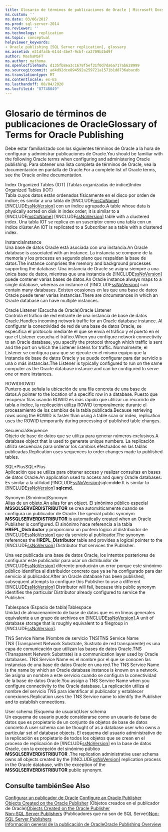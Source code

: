 ```yaml
---
title: Glosario de términos de publicaciones de Oracle | Microsoft Docs
ms.custom: ''
ms.date: 03/06/2017
ms.prod: sql-server-2014
ms.reviewer: ''
ms.technology: replication
ms.topic: conceptual
helpviewer_keywords:
- Oracle publishing [SQL Server replication], glossary
ms.assetid: e21dfa4b-6144-4be7-9cbf-ca2709b2bd9f
author: MashaMSFT
ms.author: mathoma
ms.openlocfilehash: d135fb8ea3c1678f5ef31f0d7da6a717ab628999
ms.sourcegitcommit: ad4d92dce894592a259721a1571b1d8736abacdb
ms.translationtype: MT
ms.contentlocale: es-ES
ms.lasthandoff: 08/04/2020
ms.locfileid: "87748049"
---
```

# <a name="glossary-of-terms-for-oracle-publishing"></a><span data-ttu-id="017a8-102">Glosario de términos de publicaciones de Oracle</span><span class="sxs-lookup"><span data-stu-id="017a8-102">Glossary of Terms for Oracle Publishing</span></span>
  <span data-ttu-id="017a8-103">Debe estar familiarizado con los siguientes términos de Oracle a la hora de configurar y administrar publicaciones de Oracle.</span><span class="sxs-lookup"><span data-stu-id="017a8-103">You should be familiar with the following Oracle terms when configuring and administering Oracle publishing.</span></span> <span data-ttu-id="017a8-104">Para obtener una lista completa de términos de Oracle, vea la documentación en pantalla de Oracle.</span><span class="sxs-lookup"><span data-stu-id="017a8-104">For a complete list of Oracle terms, see the Oracle online documentation.</span></span>  
  
 <span data-ttu-id="017a8-105">Index Organized Tables (IOT) (Tablas organizadas de índice)</span><span class="sxs-lookup"><span data-stu-id="017a8-105">Index Organized Tables (IOT)</span></span>  
 <span data-ttu-id="017a8-106">Tabla cuyos datos están ordenados físicamente en el disco por orden de índice; es similar a una tabla de [!INCLUDE[msCoName](../../../includes/msconame-md.md)] [!INCLUDE[ssNoVersion](../../../includes/ssnoversion-md.md)] con un índice agrupado.</span><span class="sxs-lookup"><span data-stu-id="017a8-106">A table whose data is physically sorted on disk in index order; it is similar to a [!INCLUDE[msCoName](../../../includes/msconame-md.md)] [!INCLUDE[ssNoVersion](../../../includes/ssnoversion-md.md)] table with a clustered index.</span></span> <span data-ttu-id="017a8-107">Una tabla IOT se replica en un suscriptor como una tabla con un índice clúster.</span><span class="sxs-lookup"><span data-stu-id="017a8-107">An IOT is replicated to a Subscriber as a table with a clustered index.</span></span>  
  
 <span data-ttu-id="017a8-108">Instancia</span><span class="sxs-lookup"><span data-stu-id="017a8-108">Instance</span></span>  
 <span data-ttu-id="017a8-109">Una base de datos Oracle está asociada con una instancia.</span><span class="sxs-lookup"><span data-stu-id="017a8-109">An Oracle database is associated with an instance.</span></span> <span data-ttu-id="017a8-110">La instancia se compone de la memoria y los procesos en segundo plano que respaldan la base de datos.</span><span class="sxs-lookup"><span data-stu-id="017a8-110">The instance comprises the memory and background processes supporting the database.</span></span> <span data-ttu-id="017a8-111">Una instancia de Oracle se asigna siempre a una única base de datos, mientras que una instancia de [!INCLUDE[ssNoVersion](../../../includes/ssnoversion-md.md)] puede contener varias bases de datos.</span><span class="sxs-lookup"><span data-stu-id="017a8-111">An Oracle instance always maps to a single database, whereas an instance of [!INCLUDE[ssNoVersion](../../../includes/ssnoversion-md.md)] can contain many databases.</span></span> <span data-ttu-id="017a8-112">Existen ocasiones en las que una base de datos Oracle puede tener varias instancias.</span><span class="sxs-lookup"><span data-stu-id="017a8-112">There are circumstances in which an Oracle database can have multiple instances.</span></span>  
  
 <span data-ttu-id="017a8-113">Oracle Listener (Escucha de Oracle)</span><span class="sxs-lookup"><span data-stu-id="017a8-113">Oracle Listener</span></span>  
 <span data-ttu-id="017a8-114">Controla el tráfico de red entrante de una instancia de base de datos Oracle.</span><span class="sxs-lookup"><span data-stu-id="017a8-114">Handles incoming network traffic for an Oracle database instance.</span></span> <span data-ttu-id="017a8-115">Al configurar la conectividad de red de una base de datos Oracle, se especifica el protocolo mediante el que se envía el tráfico y el puerto en el que el Listener escucha el tráfico.</span><span class="sxs-lookup"><span data-stu-id="017a8-115">When you configure network connectivity to an Oracle database, you specify the protocol through which traffic is sent and the port on which the Listener listens for traffic.</span></span> <span data-ttu-id="017a8-116">Normalmente, el Listener se configura para que se ejecute en el mismo equipo que la instancia de base de datos Oracle y se puede configurar para dar servicio a una o más instancias.</span><span class="sxs-lookup"><span data-stu-id="017a8-116">The Listener is typically configured to run on the same computer as the Oracle database instance and can be configured to serve one or more instances.</span></span>  
  
 <span data-ttu-id="017a8-117">ROWID</span><span class="sxs-lookup"><span data-stu-id="017a8-117">ROWID</span></span>  
 <span data-ttu-id="017a8-118">Puntero que señala la ubicación de una fila concreta de una base de datos.</span><span class="sxs-lookup"><span data-stu-id="017a8-118">A pointer to the location of a specific row in a database.</span></span> <span data-ttu-id="017a8-119">Puesto que recuperar filas usando ROWID es más rápido que utilizar un recorrido de tabla o índice, la replicación utiliza ROWID temporalmente durante el procesamiento de los cambios de la tabla publicada.</span><span class="sxs-lookup"><span data-stu-id="017a8-119">Because retrieving rows using the ROWID is faster than using a table scan or index, replication uses the ROWID temporarily during processing of published table changes.</span></span>  
  
 <span data-ttu-id="017a8-120">Secuencia</span><span class="sxs-lookup"><span data-stu-id="017a8-120">Sequence</span></span>  
 <span data-ttu-id="017a8-121">Objeto de base de datos que se utiliza para generar números exclusivos.</span><span class="sxs-lookup"><span data-stu-id="017a8-121">A database object that is used to generate unique numbers.</span></span> <span data-ttu-id="017a8-122">La replicación utiliza secuencias para ordenar los cambios efectuados en las tablas publicadas.</span><span class="sxs-lookup"><span data-stu-id="017a8-122">Replication uses sequences to order changes made to published tables.</span></span>  
  
 <span data-ttu-id="017a8-123">SQL\*Plus</span><span class="sxs-lookup"><span data-stu-id="017a8-123">SQL\*Plus</span></span>  
 <span data-ttu-id="017a8-124">Aplicación que se utiliza para obtener acceso y realizar consultas en bases de datos Oracle.</span><span class="sxs-lookup"><span data-stu-id="017a8-124">An application used to access and query Oracle databases.</span></span> <span data-ttu-id="017a8-125">Es similar a la utilidad [!INCLUDE[ssNoVersion](../../../includes/ssnoversion-md.md)]sqlcmd**de**.</span><span class="sxs-lookup"><span data-stu-id="017a8-125">It is similar to [!INCLUDE[ssNoVersion](../../../includes/ssnoversion-md.md)] **sqlcmd**.</span></span>  
  
 <span data-ttu-id="017a8-126">Synonym (Sinónimo)</span><span class="sxs-lookup"><span data-stu-id="017a8-126">Synonym</span></span>  
 <span data-ttu-id="017a8-127">Alias de un objeto.</span><span class="sxs-lookup"><span data-stu-id="017a8-127">An alias for an object.</span></span> <span data-ttu-id="017a8-128">El sinónimo público especial **MSSQLSERVERDISTRIBUTOR** se crea automáticamente cuando se configura un publicador de Oracle.</span><span class="sxs-lookup"><span data-stu-id="017a8-128">The special public synonym **MSSQLSERVERDISTRIBUTOR** is automatically created when an Oracle Publisher is configured.</span></span> <span data-ttu-id="017a8-129">El sinónimo hace referencia a la tabla **HREPL_Distributor** y proporciona un puntero lógico al distribuidor de [!INCLUDE[ssNoVersion](../../../includes/ssnoversion-md.md)] que da servicio al publicador.</span><span class="sxs-lookup"><span data-stu-id="017a8-129">The synonym references the **HREPL_Distributor** table and provides a logical pointer to the [!INCLUDE[ssNoVersion](../../../includes/ssnoversion-md.md)] Distributor that services the Publisher.</span></span>  
  
 <span data-ttu-id="017a8-130">Una vez publicada una base de datos Oracle, los intentos posteriores de configurar este publicador para usar un distribuidor de [!INCLUDE[ssNoVersion](../../../includes/ssnoversion-md.md)] diferente producirán un error porque este sinónimo público identifica al distribuidor concreto que ya se ha configurado para dar servicio al publicador.</span><span class="sxs-lookup"><span data-stu-id="017a8-130">After an Oracle database has been published, subsequent attempts to configure this Publisher to use a different [!INCLUDE[ssNoVersion](../../../includes/ssnoversion-md.md)] Distributor will fail, because this public synonym identifies the particular Distributor already configured to service the Publisher.</span></span>  
  
 <span data-ttu-id="017a8-131">Tablespace (Espacio de tabla)</span><span class="sxs-lookup"><span data-stu-id="017a8-131">Tablespace</span></span>  
 <span data-ttu-id="017a8-132">Unidad de almacenamiento de base de datos que es en líneas generales equivalente a un grupo de archivos en [!INCLUDE[ssNoVersion](../../../includes/ssnoversion-md.md)].</span><span class="sxs-lookup"><span data-stu-id="017a8-132">A unit of database storage that is roughly equivalent to a filegroup in [!INCLUDE[ssNoVersion](../../../includes/ssnoversion-md.md)].</span></span>  
  
 <span data-ttu-id="017a8-133">TNS Service Name (Nombre de servicio TNS)</span><span class="sxs-lookup"><span data-stu-id="017a8-133">TNS Service Name</span></span>  
 <span data-ttu-id="017a8-134">TNS (Transparent Network Substrate, Sustrato de red transparente) es una capa de comunicación que utilizan las bases de datos Oracle.</span><span class="sxs-lookup"><span data-stu-id="017a8-134">TNS (Transparent Network Substrate) is a communication layer used by Oracle databases.</span></span> <span data-ttu-id="017a8-135">TNS Service Name es el nombre por el que se conocen las instancias de una base de datos Oracle en una red.</span><span class="sxs-lookup"><span data-stu-id="017a8-135">The TNS Service Name is the name by which an Oracle database instance is known on a network.</span></span> <span data-ttu-id="017a8-136">Se asigna un nombre a este servicio cuando se configura la conectividad de la base de datos Oracle.</span><span class="sxs-lookup"><span data-stu-id="017a8-136">You assign a TNS Service Name when you configure connectivity to the Oracle database.</span></span> <span data-ttu-id="017a8-137">La replicación utiliza el nombre del servicio TNS para identificar al publicador y establecer conexiones.</span><span class="sxs-lookup"><span data-stu-id="017a8-137">Replication uses the TNS Service name to identify the Publisher and to establish connections.</span></span>  
  
 <span data-ttu-id="017a8-138">User schema (Esquema de usuario)</span><span class="sxs-lookup"><span data-stu-id="017a8-138">User schema</span></span>  
 <span data-ttu-id="017a8-139">Un esquema de usuario puede considerarse como un usuario de base de datos que es propietario de un conjunto de objetos de base de datos concreto.</span><span class="sxs-lookup"><span data-stu-id="017a8-139">A user schema can be thought of as a database user who owns a particular set of database objects.</span></span> <span data-ttu-id="017a8-140">El esquema del usuario administrativo de la replicación es propietario de todos los objetos que se crean en el proceso de replicación de [!INCLUDE[ssNoVersion](../../../includes/ssnoversion-md.md)] en la base de datos Oracle, con la excepción del sinónimo público **MSSQLSERVERDISTRIBUTOR** .</span><span class="sxs-lookup"><span data-stu-id="017a8-140">The replication administrative user schema owns all objects created by the [!INCLUDE[ssNoVersion](../../../includes/ssnoversion-md.md)] replication process in the Oracle database, with the exception of the **MSSQLSERVERDISTRIBUTOR** public synonym.</span></span>  
  
## <a name="see-also"></a><span data-ttu-id="017a8-141">Consulte también</span><span class="sxs-lookup"><span data-stu-id="017a8-141">See Also</span></span>  
 <span data-ttu-id="017a8-142">[Configurar un publicador de Oracle](configure-an-oracle-publisher.md) </span><span class="sxs-lookup"><span data-stu-id="017a8-142">[Configure an Oracle Publisher](configure-an-oracle-publisher.md) </span></span>  
 <span data-ttu-id="017a8-143">[Objects Created on the Oracle Publisher](objects-created-on-the-oracle-publisher.md)  (Objetos creados en el publicador de Oracle)</span><span class="sxs-lookup"><span data-stu-id="017a8-143">[Objects Created on the Oracle Publisher](objects-created-on-the-oracle-publisher.md) </span></span>  
 <span data-ttu-id="017a8-144">[Non-SQL Server Publishers](non-sql-server-publishers.md)  (Publicadores que no son de SQL Server)</span><span class="sxs-lookup"><span data-stu-id="017a8-144">[Non-SQL Server Publishers](non-sql-server-publishers.md) </span></span>  
 [<span data-ttu-id="017a8-145">Información general de la publicación de Oracle</span><span class="sxs-lookup"><span data-stu-id="017a8-145">Oracle Publishing Overview</span></span>](oracle-publishing-overview.md)  
  
  
